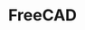 ---
blog: https://blog.freecad.org/
codehost: https://github.com/https://github.com/FreeCAD/FreeCAD
facebook: https://facebook.com/FreeCAD
linkedin: https://linkedin.com/groups/4295230
logohandle: freecad
sort: freecad
title: FreeCAD
twitter: https://x.com/FreeCADNews
website: https://www.freecad.org/
---